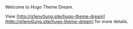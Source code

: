 Welcome to Hugo Theme Dream.

View [http://g1eny0ung.site/hugo-theme-dream](http://g1eny0ung.site/hugo-theme-dream) for more details.
